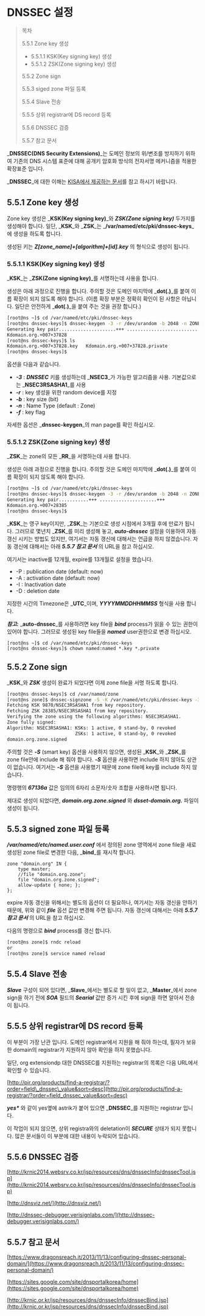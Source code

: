 # DNSSEC 설정

> 목차
>
> 5.5.1 Zone key 생성
>
> * 5.5.1.1 KSK\(Key signing key\) 생성
> * 5.5.1.2 ZSK\(Zone signing key\) 생성
>
> 5.5.2 Zone sign
>
> 5.5.3 siged zone 파일 등록
>
> 5.5.4 Slave 전송
>
> 5.5.5 상위 registrar에 DS record 등록
>
> 5.5.6 DNSSEC 검증
>
> 5.5.7 참고 문서

_**DNSSEC\(DNS Security Extensions\)**_는 도메인 정보의 위/변조를 방지하기 위하여 기존의 DNS 시스템 표준에 대해 공개키 암호화 방식의 전자서명 메커니즘을 적용한 확장표준 입니다.

_**DNSSEC**_에 대한 이해는 [KISA에서 제공하는 문서](http://krnic.or.kr/jsp/resources/dns/dnssecInfo/dnssecInfo.jsp)를 참고 하시기 바랍니다.

## 5.5.1 Zone key 생성

Zone key 생성은 _**KSK\(Key signing key\)**_와 _**ZSK\(Zone signing key\)**_ 두가지를 생성해야 합니다. 일단, _**KSK**_와 _**ZSK**_는 _**/var/named/etc/pki/dnssec-keys**_에 생성을 하도록 합니다.

생성된 키는 _**Z\[zone\_name\]+\[algorithm\]+\[id\].key**_ 의 형식으로 생성이 됩니다.

### 5.5.1.1 KSK\(Key signing key\) 생성

_**KSK**_는 _**ZSK\(Zone signing key\)**_를 서명하는데 사용을 합니다.

생성은 아래 과정으로 진행을 합니다. 주의할 것은 도메인 마지막에 _**dot\(.\)**_를 붙여 이름 확장이 되지 않도록 해야 합니다. \(이름 확장 부분은 정확히 확인이 된 사항은 아닙니다. 일단은 안전하게 _**dot\(.\)**_을 붙여 주는 것을 권장 합니다.\)

```bash
[root@ns ~]$ cd /var/named/etc/pki/dnssec-keys
[root@ns dnssec-keys]$ dnssec-keygen -3 -r /dev/urandom -b 2048 -n ZONE -f KSK domain.org.
Generating key pair.....................+++ ...................................+++
Kdomain.org.+007+37828
[root@ns dnssec-keys]$ ls
Kdomain.org.+007+37828.key   Kdomain.org.+007+37828.private
[root@ns dnssec-keys]$
```

옵션을 다음과 같습니다.

* _**-3**_ : _**DNSSEC**_ 키를 생성하는데 _**NSEC3**_가 가능한 알고리즘을 사용. 기본값으로는 _**NSEC3RSASHA1**_를 사용
* _**-r**_ : key 생성을 위한 random device를 지정
* _**-b**_ : key size \(bit\)
* _**-n**_ : Name Type \(default : Zone\)
* _**-f**_ : key flag

자세한 옵션은 _**dnssec-keygen**_의 man page를 확인 하십시오.

### 5.5.1.2 ZSK\(Zone signing key\) 생성

_**ZSK**_는 zone의 모든 _**RR**_을 서명하는데 사용 합니다.

생성은 아래 과정으로 진행을 합니다. 주의할 것은 도메인 마지막에 _**dot\(.\)**_를 붙여 이름 확장이 되지 않도록 해야 합니다.

```bash
[root@ns ~]$ cd /var/named/etc/pki/dnssec-keys
[root@ns dnssec-keys]$ dnssec-keygen -3 -r /dev/urandom -b 2048 -n ZONE -I 2018021200000000 -D 2018031200000000 domain.org.
Generating key pair...........+++ .....................+++
Kdomain.org.+007+28385
[root@ns dnssec-keys]$
```

_**KSK**_는 영구 key이지만, _**ZSK**_는 기본으로 생성 시점에서 3개월 후에 만료가 됩니다. 그러므로 몇년치 _**ZSK**_를 미리 생성해 놓고, _**auto-dnssec**_ 설정을 이용하여 자동 갱신 시키는 방법도 있지만, 여기서는 자동 갱신에 대해서는 언급을 하지 않겠습니다. 자동 갱신에 대해서는 아래 _**5.5.7 참고 문서**_ 의 URL을 참고 하십시오.

여기서는 inactive를 12개월, expire를 13개월로 설정을 했습니다.

* -P : publication date \(default: now\) 
* -A : activation date \(default: now\)
* -I : Inactivation date 
* -D : deletion date

지정한 시간의 Timezone은 _**UTC**_이며, _**YYYYMMDDHHMMSS**_ 형식을 사용 합니다.

_**참고:**_ _**auto-dnssec**_를 사용하려면 key file을 _**bind**_ process가 읽을 수 있는 권한이 있어야 합니다. 그러므로 생성된 key file들을 _**named**_ user권한으로 변경 하십시오.

```text
[root@ns ~]$ cd /var/named/etc/pki/dnssec-keys
[root@ns dnssec-keys]$ chown named:named *.key *.private
```

## 5.5.2 Zone sign

_**KSK**_와 _**ZSK**_ 생성이 완료가 되었다면 이제 zone file을 서명 하도록 합니다.

```bash
[root@ns dnssec-keys]$ cd /var/named/zone
[root@ns zone]$ dnssec-signzone -S -K /var/named/etc/pki/dnssec-keys -3 67136a -e 20180212000000 -o domain.org. domain.org.zone
Fetching KSK 9870/NSEC3RSASHA1 from key repository.
Fetching ZSK 28385/NSEC3RSASHA1 from key repository.
Verifying the zone using the following algorithms: NSEC3RSASHA1.
Zone fully signed:
Algorithm: NSEC3RSASHA1: KSKs: 1 active, 0 stand-by, 0 revoked
                         ZSKs: 1 active, 0 stand-by, 0 revoked
domain.org.zone.signed
```

주의할 것은 _**-S**_ \(smart key\) 옵션을 사용하지 않으면, 생성된 _**KSK**_와 _**ZSK**_를 zone file안에 include 해 줘야 합니다. _**-S**_ 옵션을 사용하면 include 하지 않아도 상관이 없습니다. 여기서는 _**-S**_ 옵션을 사용했기 때문에 zone file에 key를 include 하지 않습니다.

명령행의 _**67136a**_ 값은 임의의 6자리 소문자/숫자 조합을 사용하시면 됩니다.

제대로 생성이 되었다면, _**domain.org.zone.signed**_ 와 _**dsset-domain.org.**_ 파일이 생성이 됩니다.

## 5.5.3 signed zone 파일 등록

_**/var/named/etc/named.user.conf**_ 에서 정의된 zone 영역에서 zone file을 새로 생성된 zone file로 변경한 다음, _**bind**_를 재시작 합니다.

```text
zone "domain.org" IN {
    type master;
    //file "domain.org.zone";
    file "domain.org.zone.signed";
    allow-update { none; };
};
```

expire 자동 갱신을 위해서는 별도의 옵션이 더 필요하나, 여기서는 자동 갱신을 안하기 때문에, 위와 같이 _**file**_ 옵션 값만 변경해 주면 됩니다. 자동 갱신에 대해서는 아래 _**5.5.7 참고 문서**_ 의 URL을 참고 하십시오.

다음의 명령으로 _**bind**_ process를 갱신 합니다.

```bash
[root@ns zone]$ rndc reload
or
[root@ns zone]$ service named reload
```

## 5.5.4 Slave 전송

_**Slave**_ 구성이 되어 있다면, _**Slave**_에서는 별도로 할 일이 없고, _**Master**_에서 zone sign을 하기 전에 _**SOA**_ 필드의 _**Searial**_ 값만 증가 시킨 후에 sign을 하면 알아서 전송이 됩니다.

## 5.5.5 상위 registrar에 DS record 등록

이 부분이 가장 난관 입니다. 도메인 registrar에서 지원을 해 줘야 하는데, 필자가 보유한 domain의 registrar가 지원하지 않아 확인을 하지 못했습니다.

일단, org extensiondp 대한 DNSSEC를 지원하는 registrar의 목록은 다음 URL에서 확인할 수 있습니다.

[http://pir.org/products/find-a-registrar/?order=field\_dnssec\_value&sort=desc](http://pir.org/products/find-a-registrar/?order=field_dnssec_value&sort=desc)

_**yes\***_ 와 같이 yes옆에 astrik가 붙어 있으면 _**DNSSEC**_를 지원하는 registrar 입니다.

이 작업이 되지 않으면, 상위 registra와의 deletation이 _**SECURE**_ 상태가 되지 못합니다. 많은 문서들이 이 부분에 대한 내용이 누락되어 있습니다.

## 5.5.6 DNSSEC 검증

[http://krnic2014.websrv.co.kr/jsp/resources/dns/dnssecInfo/dnssecTool.jsp](http://krnic2014.websrv.co.kr/jsp/resources/dns/dnssecInfo/dnssecTool.jsp)

[http://dnsviz.net/](http://dnsviz.net/)

[http://dnssec-debugger.verisignlabs.com/](http://dnssec-debugger.verisignlabs.com/)

## 5.5.7 참고 문서

[https://www.dragonsreach.it/2013/11/13/configuring-dnssec-personal-domain/](https://www.dragonsreach.it/2013/11/13/configuring-dnssec-personal-domain/)

[https://sites.google.com/site/dnsportalkorea/home](https://sites.google.com/site/dnsportalkorea/home)

[http://krnic.or.kr/jsp/resources/dns/dnssecInfo/dnssecBind.jsp](http://krnic.or.kr/jsp/resources/dns/dnssecInfo/dnssecBind.jsp)

